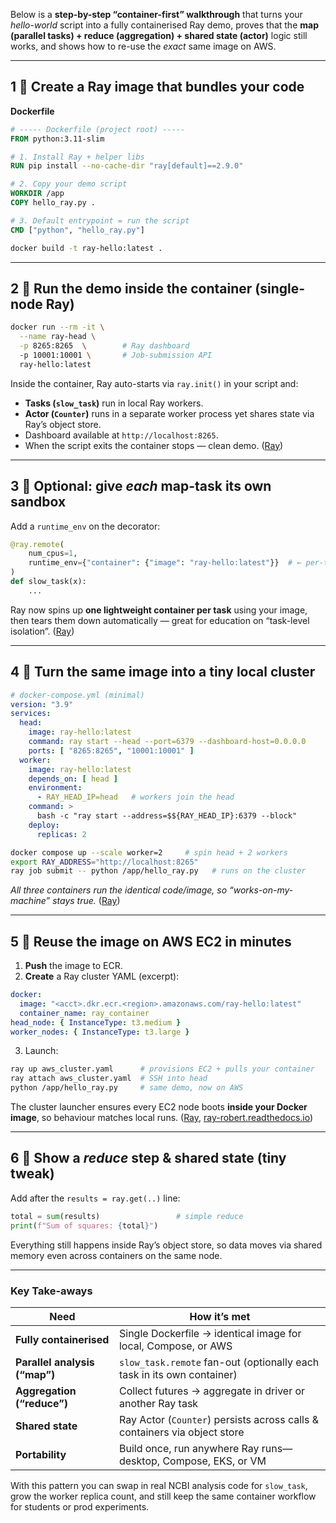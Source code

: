 Below is a **step-by-step “container-first” walkthrough** that turns your *hello-world* script into a fully containerised Ray demo, proves that the **map (parallel tasks) + reduce (aggregation) + shared state (actor)** logic still works, and shows how to re-use the *exact* same image on AWS.

---

## 1 ⃣ Create a Ray image that bundles your code

**Dockerfile**

```dockerfile
# ----- Dockerfile (project root) -----
FROM python:3.11-slim

# 1. Install Ray + helper libs
RUN pip install --no-cache-dir "ray[default]==2.9.0"

# 2. Copy your demo script
WORKDIR /app
COPY hello_ray.py .

# 3. Default entrypoint = run the script
CMD ["python", "hello_ray.py"]
```

```bash
docker build -t ray-hello:latest .
```

---

## 2 ⃣ Run the demo **inside the container** (single-node Ray)

```bash
docker run --rm -it \
  --name ray-head \
  -p 8265:8265  \        # Ray dashboard
  -p 10001:10001 \       # Job-submission API
  ray-hello:latest
```

Inside the container, Ray auto-starts via `ray.init()` in your script and:

* **Tasks (`slow_task`)** run in local Ray workers.
* **Actor (`Counter`)** runs in a separate worker process yet shares state via Ray’s object store.
* Dashboard available at `http://localhost:8265`.
* When the script exits the container stops — clean demo. ([Ray][1])

---

## 3 ⃣ Optional: give *each* map-task its **own sandbox**

Add a `runtime_env` on the decorator:

```python
@ray.remote(
    num_cpus=1,
    runtime_env={"container": {"image": "ray-hello:latest"}}  # ← per-task container
)
def slow_task(x):
    ...
```

Ray now spins up **one lightweight container per task** using your image, then tears them down automatically — great for education on “task-level isolation”. ([Ray][2])

---

## 4 ⃣ Turn the same image into a tiny **local cluster**

```yaml
# docker-compose.yml (minimal)
version: "3.9"
services:
  head:
    image: ray-hello:latest
    command: ray start --head --port=6379 --dashboard-host=0.0.0.0
    ports: [ "8265:8265", "10001:10001" ]
  worker:
    image: ray-hello:latest
    depends_on: [ head ]
    environment:
      - RAY_HEAD_IP=head   # workers join the head
    command: >
      bash -c "ray start --address=$${RAY_HEAD_IP}:6379 --block"
    deploy:
      replicas: 2
```

```bash
docker compose up --scale worker=2     # spin head + 2 workers
export RAY_ADDRESS="http://localhost:8265"
ray job submit -- python /app/hello_ray.py   # runs on the cluster
```

*All three containers run the identical code/image, so “works-on-my-machine” stays true.* ([Ray][3])

---

## 5 ⃣ Reuse the image on **AWS EC2** in minutes

1. **Push** the image to ECR.
2. **Create** a Ray cluster YAML (excerpt):

```yaml
docker:
  image: "<acct>.dkr.ecr.<region>.amazonaws.com/ray-hello:latest"
  container_name: ray_container
head_node: { InstanceType: t3.medium }
worker_nodes: { InstanceType: t3.large }
```

3. Launch:

```bash
ray up aws_cluster.yaml      # provisions EC2 + pulls your container
ray attach aws_cluster.yaml  # SSH into head
python /app/hello_ray.py     # same demo, now on AWS
```

The cluster launcher ensures every EC2 node boots **inside your Docker image**, so behaviour matches local runs. ([Ray][4], [ray-robert.readthedocs.io][5])

---

## 6 ⃣ Show a *reduce* step & shared state (tiny tweak)

Add after the `results = ray.get(..)` line:

```python
total = sum(results)                 # simple reduce
print(f"Sum of squares: {total}")
```

Everything still happens inside Ray’s object store, so data moves via shared memory even across containers on the same node.

---

### Key Take-aways

| Need                          | How it’s met                                                              |
| ----------------------------- | ------------------------------------------------------------------------- |
| **Fully containerised**       | Single Dockerfile → identical image for local, Compose, or AWS            |
| **Parallel analysis (“map”)** | `slow_task.remote` fan-out (optionally each task in its own container)    |
| **Aggregation (“reduce”)**    | Collect futures → aggregate in driver or another Ray task                 |
| **Shared state**              | Ray Actor (`Counter`) persists across calls & containers via object store |
| **Portability**               | Build once, run anywhere Ray runs—desktop, Compose, EKS, or VM            |

With this pattern you can swap in real NCBI analysis code for `slow_task`, grow the worker replica count, and still keep the same container workflow for students or prod experiments.

[1]: https://docs.ray.io/en/latest/ray-observability/getting-started.html?utm_source=chatgpt.com "Ray Dashboard — Ray 2.48.0 - Ray Docs"
[2]: https://docs.ray.io/en/latest/ray-core/api/doc/ray.runtime_env.RuntimeEnv.html?utm_source=chatgpt.com "ray.runtime_env.RuntimeEnv — Ray 2.48.0 - Ray Docs"
[3]: https://docs.ray.io/en/latest/cluster/running-applications/job-submission/quickstart.html?utm_source=chatgpt.com "Quickstart using the Ray Jobs CLI"
[4]: https://docs.ray.io/en/latest/ray-core/starting-ray.html?utm_source=chatgpt.com "Starting Ray — Ray 2.48.0 - Ray Docs"
[5]: https://ray-robert.readthedocs.io/en/latest/using-ray-and-docker-on-a-cluster.html?utm_source=chatgpt.com "Using Ray and Docker on a Cluster (EXPERIMENTAL)"
